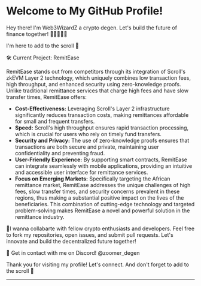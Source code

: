 # Welcome to My GitHub Profile! 

Hey there! I'm Web3WizardZ a crypto degen. Let's build the future of finance together! 🚀🚀🚀🚀🚀

I'm here to add to the scroll 📜

🛠️ Current Project: RemitEase

RemitEase stands out from competitors through its integration of Scroll's zkEVM Layer 2 technology, which uniquely combines low transaction fees, high throughput, and enhanced security using zero-knowledge proofs. Unlike traditional remittance services that charge high fees and have slow transfer times, RemitEase offers:

- **Cost-Effectiveness:** Leveraging Scroll's Layer 2 infrastructure significantly reduces transaction costs, making remittances affordable for small and frequent transfers.
- **Speed:** Scroll's high throughput ensures rapid transaction processing, which is crucial for users who rely on timely fund transfers.
- **Security and Privacy:** The use of zero-knowledge proofs ensures that transactions are both secure and private, maintaining user confidentiality and preventing fraud.
- **User-Friendly Experience:** By supporting smart contracts, RemitEase can integrate seamlessly with mobile applications, providing an intuitive and accessible user interface for remittance services.
- **Focus on Emerging Markets:** Specifically targeting the African remittance market, RemitEase addresses the unique challenges of high fees, slow transfer times, and security concerns prevalent in these regions, thus making a substantial positive impact on the lives of the beneficiaries.
This combination of cutting-edge technology and targeted problem-solving makes RemitEase a novel and powerful solution in the remittance industry.

 🤝I wanna collabarte with fellow crypto enthusiasts and developers. Feel free to fork my repositories, open issues, and submit pull requests. Let's innovate and build the decentralized future together!

💬 Get in contact with me on Discord! @zoomer_degen

Thank you for visiting my profile! Let's connect. And don't forget to add to the scroll 📜

---


<!---
Web3WizardZ/Web3WizardZ is a ✨ special ✨ repository because its `README.md` (this file) appears on your GitHub profile.
You can click the Preview link to take a look at your changes.
--->
